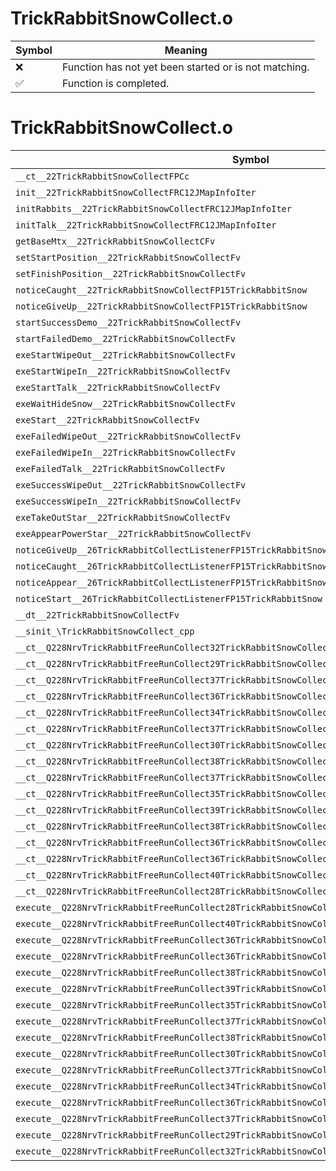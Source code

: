 # TrickRabbitSnowCollect.o
| Symbol | Meaning 
| ------------- | ------------- 
| :x: | Function has not yet been started or is not matching. 
| :white_check_mark: | Function is completed. 


# TrickRabbitSnowCollect.o
| Symbol | Decompiled? |
| ------------- | ------------- |
| `__ct__22TrickRabbitSnowCollectFPCc` | :x: |
| `init__22TrickRabbitSnowCollectFRC12JMapInfoIter` | :x: |
| `initRabbits__22TrickRabbitSnowCollectFRC12JMapInfoIter` | :x: |
| `initTalk__22TrickRabbitSnowCollectFRC12JMapInfoIter` | :x: |
| `getBaseMtx__22TrickRabbitSnowCollectCFv` | :x: |
| `setStartPosition__22TrickRabbitSnowCollectFv` | :x: |
| `setFinishPosition__22TrickRabbitSnowCollectFv` | :x: |
| `noticeCaught__22TrickRabbitSnowCollectFP15TrickRabbitSnow` | :x: |
| `noticeGiveUp__22TrickRabbitSnowCollectFP15TrickRabbitSnow` | :x: |
| `startSuccessDemo__22TrickRabbitSnowCollectFv` | :x: |
| `startFailedDemo__22TrickRabbitSnowCollectFv` | :x: |
| `exeStartWipeOut__22TrickRabbitSnowCollectFv` | :x: |
| `exeStartWipeIn__22TrickRabbitSnowCollectFv` | :x: |
| `exeStartTalk__22TrickRabbitSnowCollectFv` | :x: |
| `exeWaitHideSnow__22TrickRabbitSnowCollectFv` | :x: |
| `exeStart__22TrickRabbitSnowCollectFv` | :x: |
| `exeFailedWipeOut__22TrickRabbitSnowCollectFv` | :x: |
| `exeFailedWipeIn__22TrickRabbitSnowCollectFv` | :x: |
| `exeFailedTalk__22TrickRabbitSnowCollectFv` | :x: |
| `exeSuccessWipeOut__22TrickRabbitSnowCollectFv` | :x: |
| `exeSuccessWipeIn__22TrickRabbitSnowCollectFv` | :x: |
| `exeTakeOutStar__22TrickRabbitSnowCollectFv` | :x: |
| `exeAppearPowerStar__22TrickRabbitSnowCollectFv` | :x: |
| `noticeGiveUp__26TrickRabbitCollectListenerFP15TrickRabbitSnow` | :x: |
| `noticeCaught__26TrickRabbitCollectListenerFP15TrickRabbitSnow` | :x: |
| `noticeAppear__26TrickRabbitCollectListenerFP15TrickRabbitSnow` | :x: |
| `noticeStart__26TrickRabbitCollectListenerFP15TrickRabbitSnow` | :x: |
| `__dt__22TrickRabbitSnowCollectFv` | :x: |
| `__sinit_\TrickRabbitSnowCollect_cpp` | :x: |
| `__ct__Q228NrvTrickRabbitFreeRunCollect32TrickRabbitSnowCollectNrvTryDemoFv` | :x: |
| `__ct__Q228NrvTrickRabbitFreeRunCollect29TrickRabbitSnowCollectNrvWaitFv` | :x: |
| `__ct__Q228NrvTrickRabbitFreeRunCollect37TrickRabbitSnowCollectNrvStartWipeOutFv` | :x: |
| `__ct__Q228NrvTrickRabbitFreeRunCollect36TrickRabbitSnowCollectNrvStartWipeInFv` | :x: |
| `__ct__Q228NrvTrickRabbitFreeRunCollect34TrickRabbitSnowCollectNrvStartTalkFv` | :x: |
| `__ct__Q228NrvTrickRabbitFreeRunCollect37TrickRabbitSnowCollectNrvWaitHideSnowFv` | :x: |
| `__ct__Q228NrvTrickRabbitFreeRunCollect30TrickRabbitSnowCollectNrvStartFv` | :x: |
| `__ct__Q228NrvTrickRabbitFreeRunCollect38TrickRabbitSnowCollectNrvFailedWipeOutFv` | :x: |
| `__ct__Q228NrvTrickRabbitFreeRunCollect37TrickRabbitSnowCollectNrvFailedWipeInFv` | :x: |
| `__ct__Q228NrvTrickRabbitFreeRunCollect35TrickRabbitSnowCollectNrvFailedTalkFv` | :x: |
| `__ct__Q228NrvTrickRabbitFreeRunCollect39TrickRabbitSnowCollectNrvSuccessWipeOutFv` | :x: |
| `__ct__Q228NrvTrickRabbitFreeRunCollect38TrickRabbitSnowCollectNrvSuccessWipeInFv` | :x: |
| `__ct__Q228NrvTrickRabbitFreeRunCollect36TrickRabbitSnowCollectNrvSuccessTalkFv` | :x: |
| `__ct__Q228NrvTrickRabbitFreeRunCollect36TrickRabbitSnowCollectNrvTakeOutStarFv` | :x: |
| `__ct__Q228NrvTrickRabbitFreeRunCollect40TrickRabbitSnowCollectNrvAppearPowerStarFv` | :x: |
| `__ct__Q228NrvTrickRabbitFreeRunCollect28TrickRabbitSnowCollectNrvEndFv` | :x: |
| `execute__Q228NrvTrickRabbitFreeRunCollect28TrickRabbitSnowCollectNrvEndCFP5Spine` | :x: |
| `execute__Q228NrvTrickRabbitFreeRunCollect40TrickRabbitSnowCollectNrvAppearPowerStarCFP5Spine` | :x: |
| `execute__Q228NrvTrickRabbitFreeRunCollect36TrickRabbitSnowCollectNrvTakeOutStarCFP5Spine` | :x: |
| `execute__Q228NrvTrickRabbitFreeRunCollect36TrickRabbitSnowCollectNrvSuccessTalkCFP5Spine` | :x: |
| `execute__Q228NrvTrickRabbitFreeRunCollect38TrickRabbitSnowCollectNrvSuccessWipeInCFP5Spine` | :x: |
| `execute__Q228NrvTrickRabbitFreeRunCollect39TrickRabbitSnowCollectNrvSuccessWipeOutCFP5Spine` | :x: |
| `execute__Q228NrvTrickRabbitFreeRunCollect35TrickRabbitSnowCollectNrvFailedTalkCFP5Spine` | :x: |
| `execute__Q228NrvTrickRabbitFreeRunCollect37TrickRabbitSnowCollectNrvFailedWipeInCFP5Spine` | :x: |
| `execute__Q228NrvTrickRabbitFreeRunCollect38TrickRabbitSnowCollectNrvFailedWipeOutCFP5Spine` | :x: |
| `execute__Q228NrvTrickRabbitFreeRunCollect30TrickRabbitSnowCollectNrvStartCFP5Spine` | :x: |
| `execute__Q228NrvTrickRabbitFreeRunCollect37TrickRabbitSnowCollectNrvWaitHideSnowCFP5Spine` | :x: |
| `execute__Q228NrvTrickRabbitFreeRunCollect34TrickRabbitSnowCollectNrvStartTalkCFP5Spine` | :x: |
| `execute__Q228NrvTrickRabbitFreeRunCollect36TrickRabbitSnowCollectNrvStartWipeInCFP5Spine` | :x: |
| `execute__Q228NrvTrickRabbitFreeRunCollect37TrickRabbitSnowCollectNrvStartWipeOutCFP5Spine` | :x: |
| `execute__Q228NrvTrickRabbitFreeRunCollect29TrickRabbitSnowCollectNrvWaitCFP5Spine` | :x: |
| `execute__Q228NrvTrickRabbitFreeRunCollect32TrickRabbitSnowCollectNrvTryDemoCFP5Spine` | :x: |
